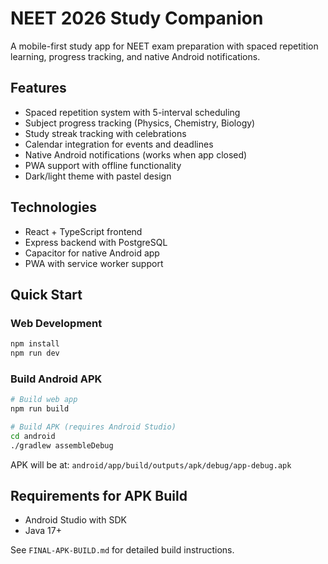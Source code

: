 # NEET 2026 Study Companion

A mobile-first study app for NEET exam preparation with spaced repetition learning, progress tracking, and native Android notifications.

## Features
- Spaced repetition system with 5-interval scheduling
- Subject progress tracking (Physics, Chemistry, Biology)
- Study streak tracking with celebrations
- Calendar integration for events and deadlines
- Native Android notifications (works when app closed)
- PWA support with offline functionality
- Dark/light theme with pastel design

## Technologies
- React + TypeScript frontend
- Express backend with PostgreSQL
- Capacitor for native Android app
- PWA with service worker support

## Quick Start

### Web Development
```bash
npm install
npm run dev
```

### Build Android APK
```bash
# Build web app
npm run build

# Build APK (requires Android Studio)
cd android
./gradlew assembleDebug
```

APK will be at: `android/app/build/outputs/apk/debug/app-debug.apk`

## Requirements for APK Build
- Android Studio with SDK
- Java 17+

See `FINAL-APK-BUILD.md` for detailed build instructions.